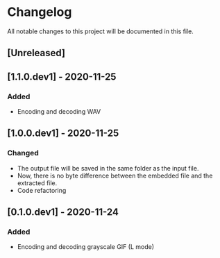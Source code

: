 # Changelog
All notable changes to this project will be documented in this file.

## [Unreleased]

## [1.1.0.dev1] - 2020-11-25
### Added
-  Encoding and decoding WAV

## [1.0.0.dev1] - 2020-11-25
### Changed
- The output file will be saved in the same folder as the input file.
- Now, there is no byte difference between the embedded file and the extracted file.
- Code refactoring

## [0.1.0.dev1] - 2020-11-24
### Added
- Encoding and decoding grayscale GIF (L mode)
